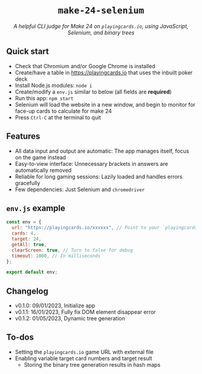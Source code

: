 <div align="center">

# `make-24-selenium`

_A helpful CLI judge for Make 24 on `playingcards.io`,
using JavaScript, Selenium, and binary trees_

</div>

## Quick start

- Check that Chromium and/or Google Chrome is installed
- Create/have a table in https://playingcards.io
  that uses the inbuilt poker deck
- Install Node.js modules: `node i`
- Create/modify a `env.js` similar to below (all fields are **required**)
- Run this app: `npm start`
- Selenium will load the website in a new window,
  and begin to monitor for face-up cards to calculate for make 24
- Press `Ctrl-C` at the terminal to quit

## Features

- All data input and output are automatic:
  The app manages itself, focus on the game instead
- Easy-to-view interface:
  Unnecessary brackets in answers are automatically removed
- Reliable for long gaming sessions:
  Lazily loaded and handles errors gracefully
- Few dependencies:
  Just Selenium and `chromedriver`

## `env.js` example

```javascript
const env = {
  url: "https://playingcards.io/xxxxxx", // Point to your `playingcards.io` game table
  cards: 4,
  target: 24,
  getAll: true,
  clearScreen: true, // Turn to false for debug
  timeout: 1000, // In milliseconds
};

export default env;
```

## Changelog

- v0.1.0: 09/01/2023, Initialize app
- v0.1.1: 16/01/2023, Fully fix DOM element disappear error
- v0.1.2: 01/05/2023, Dynamic tree generation

## To-dos

- Setting the `playingcards.io` game URL with external file
- Enabling variable target card numbers and target result
  - Storing the binary tree generation results in hash maps
